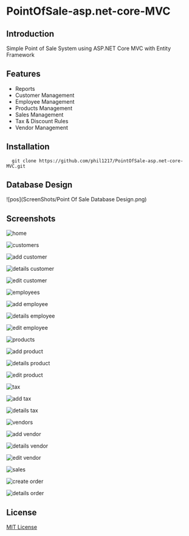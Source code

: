 # PointOfSale-asp.net-core-MVC
## Introduction ##
Simple Point of Sale System using ASP.NET Core MVC with Entity Framework
## Features ##
* Reports
* Customer Management
* Employee Management
* Products Management
* Sales Management
* Tax & Discount Rules
* Vendor Management
## Installation ##
```
  git clone https://github.com/phil1217/PointOfSale-asp.net-core-MVC.git
```
## Database Design ##
![pos](ScreenShots/Point Of Sale Database Design.png)

## Screenshots ##
![home](ScreenShots/ss-home.png)

![customers](ScreenShots/ss-customers.png)

![add customer](ScreenShots/ss-add-customer.png)

![details customer](ScreenShots/ss-details-customer.png)

![edit customer](ScreenShots/ss-edit-customer.png)

![employees](ScreenShots/ss-employees.png)

![add employee](ScreenShots/ss-add-employee.png)

![details employee](ScreenShots/ss-details-employee.png)

![edit employee](ScreenShots/ss-edit-employee.png)

![products](ScreenShots/ss-products.png)

![add product](ScreenShots/ss-add-product.png)

![details product](ScreenShots/ss-details-product.png)

![edit product](ScreenShots/ss-edit-product.png)

![tax](ScreenShots/ss-tax.png)

![add tax](ScreenShots/ss-add-tax.png)

![details tax](ScreenShots/ss-details-tax.png)

![vendors](ScreenShots/ss-vendors.png)

![add vendor](ScreenShots/ss-add-vendor.png)

![details vendor](ScreenShots/ss-details-vendor.png)

![edit vendor](ScreenShots/ss-edit-vendor.png)

![sales](ScreenShots/ss-sales.png)

![create order](ScreenShots/ss-create-order.png)

![details order](ScreenShots/ss-details-order.png)

## License ##
[MIT License](LICENSE)
